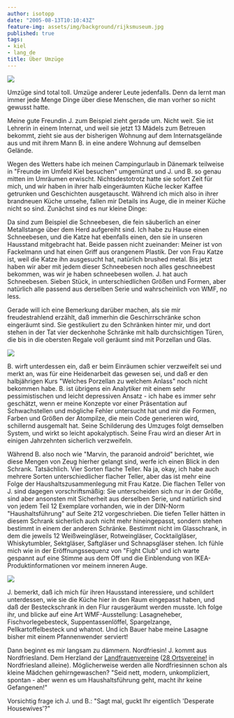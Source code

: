 ```yaml
---
author: isotopp
date: "2005-08-13T10:10:43Z"
feature-img: assets/img/background/rijksmuseum.jpg
published: true
tags:
- kiel
- lang_de
title: Über Umzüge
---
```


![](/uploads/wmf.jpg)

Umzüge sind total toll. Umzüge anderer Leute jedenfalls. Denn da lernt man immer jede Menge Dinge über diese Menschen, die man vorher so nicht gewusst hatte.

Meine gute Freundin J. zum Beispiel zieht gerade um.
Nicht weit.
Sie ist Lehrerin in einem Internat, und weil sie jetzt 13 Mädels zum Betreuen bekommt, zieht sie aus der bisherigen Wohnung auf dem Internatsgelände aus und mit ihrem Mann B. in eine andere Wohnung auf demselben Gelände.

Wegen des Wetters habe ich meinen Campingurlaub in Dänemark teilweise in "Freunde im Umfeld Kiel besuchen" umgemünzt und J. und B. so genau mitten im Umräumen erwischt.
Nichtsdestotrotz hatte sie sofort Zeit für mich, und wir haben in ihrer halb eingeräumten Küche lecker Kaffee getrunken und Geschichten ausgetauscht. 
Während ich mich also in ihrer brandneuen Küche umsehe, fallen mir Details ins Auge, die in meiner Küche nicht so sind.
Zunächst sind es nur kleine Dinge:

Da sind zum Beispiel die Schneebesen, die fein säuberlich an einer Metallstange über dem Herd aufgereiht sind.
Ich habe zu Hause einen Schneebesen, und die Katze hat ebenfalls einen, den sie in unseren Hausstand mitgebracht hat. 
Beide passen nicht zueinander:
Meiner ist von Fackelmann und hat einen Griff aus orangenem Plastik. 
Der von Frau Katze ist, weil die Katze ihn ausgesucht hat, natürlich brushed metal. 
Bis jetzt haben wir aber mit jedem dieser Schneebesen noch alles geschneebest bekommen, was wir je haben schneebesen wollen.
J. hat auch Schneebesen. 
Sieben Stück, in unterschiedlichen Größen und Formen, aber natürlich alle passend aus derselben Serie und wahrscheinlich von WMF, no less.

Gerade will ich eine Bemerkung darüber machen, als sie mir freudestrahlend erzählt, daß immerhin die Geschirrschränke schon eingeräumt sind.
Sie gestikuliert zu den Schränken hinter mir, und dort stehen in der Tat vier deckenhohe Schränke mit halb durchsichtigen Türen, die bis in die obersten Regale voll geräumt sind mit Porzellan und Glas. 

![](/uploads/gemueseloeffel.jpg)


B. wirft unterdessen ein, daß er beim Einräumen schier verzweifelt sei und merkt an, was für eine Heidenarbeit das gewesen sei, und daß er den halbjährigen Kurs "Welches Porzellan zu welchem Anlass" noch nicht bekommen habe. 
B. ist übrigens ein Analytiker mit einem sehr pessimistischen und leicht depressiven Ansatz - ich habe es immer sehr geschätzt, wenn er meine Konzepte vor einer Präsentation auf Schwachstellen und mögliche Fehler untersucht hat und mir die Formen, Farben und Größen der Atompilze, die mein Code generieren wird, schillernd ausgemalt hat. 
Seine Schilderung des Umzuges folgt demselben System, und wirkt so leicht apokalyptisch.
Seine Frau wird an dieser Art in einigen Jahrzehnten sicherlich verzweifeln.

Während B. also noch wie "Marvin, the paranoid android" berichtet, wie diese Mengen von Zeug hierher gelangt sind, werfe ich einen Blick in den Schrank.
Tatsächlich. 
Vier Sorten flache Teller.
Na ja, okay, ich habe auch mehrere Sorten unterschiedlicher flacher Teller, aber das ist mehr eine Folge der Haushaltszusammenlegung mit Frau Katze.
Die flachen Teller von J. sind dagegen vorschriftsmäßig: 
Sie unterscheiden sich nur in der Größe, sind aber ansonsten mit Sicherheit aus derselben Serie, und natürlich sind von jedem Teil 12 Exemplare vorhanden, wie in der DIN-Norm "Haushaltsführung" auf Seite 212 vorgeschrieben.
Die tiefen Teller hätten in diesem Schrank sicherlich auch nicht mehr hineingepasst, sondern stehen bestimmt in einem der anderen Schränke.
Bestimmt nicht im Glasschrank, in dem die jeweils 12 Weißweingläser, Rotweingläser, Cocktailgläser, Whiskytumbler, Sektgläser, Saftgläser und Schnapsgläser stehen.
Ich fühle mich wie in der Eröffnungssequenz von "Fight Club" und ich warte gespannt auf eine Stimme aus dem Off und die Einblendung von IKEA-Produktinformationen vor meinem inneren Auge.

![](/uploads/lasagneheber.jpg)

J. bemerkt, daß ich mich für ihren Hausstand interessiere, und schildert unterdessen, wie sie die Küche hier in den Raum eingepasst haben, und daß der Besteckschrank in den Flur rausgeräumt werden musste. 
Ich folge ihr, und blicke auf eine Art WMF-Ausstellung: Lasagneheber, Fischvorlegebesteck, Suppentassenlöffel, Spargelzange, Pellkartoffelbesteck und whatnot.
Und ich Bauer habe meine Lasagne bisher mit einem Pfannenwender serviert!

Dann beginnt es mir langsam zu dämmern.
Nordfriesin! 
J. kommt aus Nordfriesland.
Dem Herzland der [Landfrauenvereine](http://www.landfrauen.info/)
([28 Ortsvereine!](http://www.klfv-nf.de/ortsvereine.htm) in Nordfriesland alleine).
Möglicherweise werden alle Nordfriesinnen schon als kleine Mädchen gehirngewaschen? 
"Seid nett, modern, unkompliziert, spontan - aber wenn es um Haushaltsführung geht, macht ihr keine Gefangenen!"

Vorsichtig frage ich J. und B.: "Sagt mal, guckt Ihr eigentlich 'Desperate Housewives'?"
